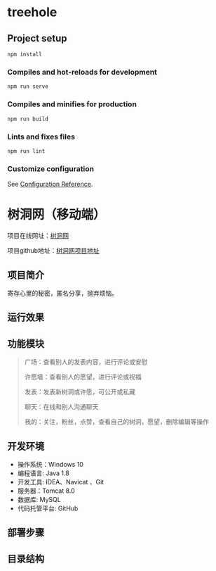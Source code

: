 # treehole

## Project setup
```
npm install
```

### Compiles and hot-reloads for development
```
npm run serve
```

### Compiles and minifies for production
```
npm run build
```

### Lints and fixes files
```
npm run lint
```

### Customize configuration
See [Configuration Reference](https://cli.vuejs.org/config/).


# 树洞网（移动端）

项目在线网址：[树洞网](http://120.79.198.193:8080/index)

项目github地址：[树洞网项目地址](https://github.com/Jeffrey-0/MovieOnline)

## 项目简介

寄存心里的秘密，匿名分享，抛弃烦恼。

## 运行效果



## 功能模块

>广场：查看别人的发表内容，进行评论或安慰
>
>许愿墙：查看别人的愿望，进行评论或祝福
>
>发表：发表新树洞或许愿，可公开或私藏
>
>聊天：在线和别人沟通聊天
>
>我的：关注，粉丝，点赞，查看自己的树洞，愿望，删除编辑等操作

## 开发环境

- 操作系统：Windows 10
- 编程语言: Java 1.8
- 开发工具: IDEA、Navicat 、Git
- 服务器：Tomcat 8.0
- 数据库: MySQL
- 代码托管平台: GitHub

## 部署步骤



## 目录结构


